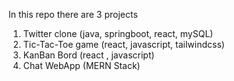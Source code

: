 In this repo there are 3 projects

1) Twitter clone (java, springboot, react, mySQL)
2) Tic-Tac-Toe game (react, javascript, tailwindcss)
3) KanBan Bord (react , javascript)
4) Chat WebApp (MERN Stack)
